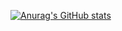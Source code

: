 

[![Anurag's GitHub stats](https://github-readme-stats.vercel.app/api?username=Menusyes&show_icons=true&theme=tokyonight&locale=cn&bg_color=#f00,#00f&hide_border=true)](https://github.com/Menusyes)
